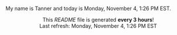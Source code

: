 My name is Tanner and today is Monday, November 4, 1:26 PM EST.

<p align="center">This <i>README</i> file is generated <b>every 3 hours</b>!</br>Last refresh: Monday, November 4, 1:26 PM EST<br /></p>
